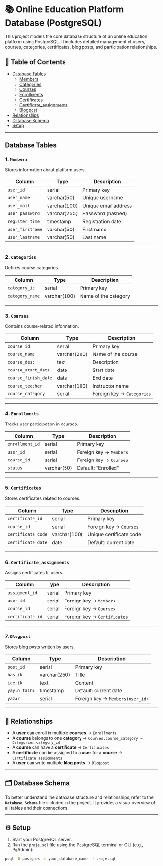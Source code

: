 # 📚 Online Education Platform Database (PostgreSQL)

This project models the core database structure of an online education platform using PostgreSQL. It includes detailed management of users, courses, categories, certificates, blog posts, and participation relationships.

## 📂 Table of Contents

- [Database Tables](#database-tables)
  - [Members](#1-members)
  - [Categories](#2-categories)
  - [Courses](#3-courses)
  - [Enrollments](#4-enrollments)
  - [Certificates](#5-certificates)
  - [Certificate_assignments](#6-certificate_assignments)
  - [Blogpost](#7-blogpost)
- [Relationships](#relationships)
- [Database Schema](#database-schema)
- [Setup](#setup)

---

## Database Tables

### 1. `Members`

Stores information about platform users.

| Column           | Type           | Description                    |
|------------------|----------------|--------------------------------|
| `user_id`        | serial         | Primary key                    |
| `user_name`      | varchar(50)    | Unique username                |
| `user_mail`      | varchar(100)   | Unique email address           |
| `user_password`  | varchar(255)   | Password (hashed)              |
| `register_time`  | timestamp      | Registration date              |
| `user_firstname` | varchar(50)    | First name                     |
| `user_lastname`  | varchar(50)    | Last name                      |

---

### 2. `Categories`

Defines course categories.

| Column          | Type           | Description           |
|------------------|----------------|------------------------|
| `category_id`    | serial         | Primary key            |
| `category_name`  | varchar(100)   | Name of the category   |

---

### 3. `Courses`

Contains course-related information.

| Column             | Type           | Description                      |
|--------------------|----------------|----------------------------------|
| `course_id`        | serial         | Primary key                      |
| `course_name`      | varchar(200)   | Name of the course               |
| `course_desc`      | text           | Description                      |
| `course_start_date`| date           | Start date                       |
| `course_finish_date`| date          | End date                         |
| `course_teacher`   | varchar(100)   | Instructor name                  |
| `course_category`  | serial         | Foreign key → `Categories`       |

---

### 4. `Enrollments`

Tracks user participation in courses.

| Column           | Type           | Description                   |
|------------------|----------------|-------------------------------|
| `enrollment_id`  | serial         | Primary key                   |
| `user_id`        | serial         | Foreign key → `Members`       |
| `course_id`      | serial         | Foreign key → `Courses`       |
| `status`         | varchar(50)    | Default: "Enrolled"           |

---

### 5. `Certificates`

Stores certificates related to courses.

| Column            | Type           | Description                      |
|-------------------|----------------|----------------------------------|
| `certificate_id`  | serial         | Primary key                      |
| `course_id`       | serial         | Foreign key → `Courses`          |
| `certificate_code`| varchar(100)   | Unique certificate code          |
| `certificate_date`| date           | Default: current date            |

---

### 6. `Certificate_assignments`

Assigns certificates to users.

| Column           | Type   | Description                           |
|------------------|--------|---------------------------------------|
| `assigment_id`   | serial | Primary key                           |
| `user_id`        | serial | Foreign key → `Members`               |
| `course_id`      | serial | Foreign key → `Courses`               |
| `certificate_id` | serial | Foreign key → `Certificates`          |

---

### 7. `Blogpost`

Stores blog posts written by users.

| Column         | Type          | Description                        |
|----------------|---------------|------------------------------------|
| `post_id`      | serial        | Primary key                        |
| `baslik`       | varchar(250)  | Title                              |
| `icerik`       | text          | Content                            |
| `yayin_taihi`  | timestamp     | Default: current date              |
| `yazar`        | serial        | Foreign key → `Members(user_id)`   |

---

## 🔗 Relationships

- A **user** can enroll in multiple **courses** → `Enrollments`
- A **course** belongs to one **category** → `Courses.course_category → Categories.category_id`
- A **course** can have a **certificate** → `Certificates`
- A **certificate** can be assigned to a **user** for a **course** → `Certificate_assignments`
- A **user** can write multiple **blog posts** → `Blogpost`

---

## 🗂 Database Schema

To better understand the database structure and relationships, refer to the **`Database Schema`** file included in the project. It provides a visual overview of all tables and their connections.

---

## ⚙️ Setup

1. Start your PostgreSQL server.
2. Run the `proje.sql` file using the PostgreSQL terminal or GUI (e.g., PgAdmin):

```bash
psql -U postgres -d your_database_name -f proje.sql
